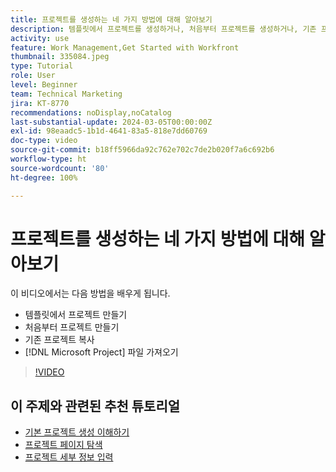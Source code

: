 ```yaml
---
title: 프로젝트를 생성하는 네 가지 방법에 대해 알아보기
description: 템플릿에서 프로젝트를 생성하거나, 처음부터 프로젝트를 생성하거나, 기존 프로젝트를 복사하거나, [!DNL Microsoft Project] 파일을 가져오는 방법에 대해 알아봅니다.
activity: use
feature: Work Management,Get Started with Workfront
thumbnail: 335084.jpeg
type: Tutorial
role: User
level: Beginner
team: Technical Marketing
jira: KT-8770
recommendations: noDisplay,noCatalog
last-substantial-update: 2024-03-05T00:00:00Z
exl-id: 98eaadc5-1b1d-4641-83a5-818e7dd60769
doc-type: video
source-git-commit: b18ff5966da92c762e702c7de2b020f7a6c692b6
workflow-type: ht
source-wordcount: '80'
ht-degree: 100%

---
```


# 프로젝트를 생성하는 네 가지 방법에 대해 알아보기

이 비디오에서는 다음 방법을 배우게 됩니다.

* 템플릿에서 프로젝트 만들기
* 처음부터 프로젝트 만들기
* 기존 프로젝트 복사
* [!DNL Microsoft Project] 파일 가져오기

>[!VIDEO](https://video.tv.adobe.com/v/335084/?quality=12&learn=on)

## 이 주제와 관련된 추천 튜토리얼

* [기본 프로젝트 생성 이해하기](/help/manage-work/projects/understand-basic-project-creation.md)
* [프로젝트 페이지 탐색](/help/manage-work/projects/navigate-the-project-page.md)
* [프로젝트 세부 정보 입력](/help/manage-work/projects/fill-in-the-project-details.md)

